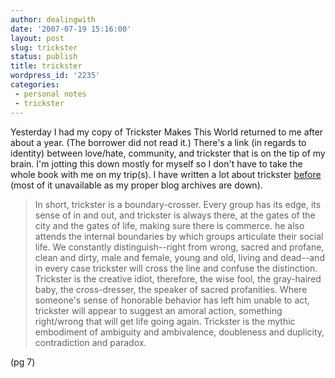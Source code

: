 ```yaml
---
author: dealingwith
date: '2007-07-19 15:16:00'
layout: post
slug: trickster
status: publish
title: trickster
wordpress_id: '2235'
categories:
 - personal notes
 - trickster
---
```


Yesterday I had my copy of Trickster Makes This World returned to me after
about a year. (The borrower did not read it.) There's a link (in regards to
identity) between love/hate, community, and trickster that is on the tip of my
brain. I'm jotting this down mostly for myself so I don't have to take the
whole book with me on my trip(s). I have written a lot about trickster
[before][1] (most of it unavailable as my proper blog archives are down).

> In short, trickster is a boundary-crosser. Every group has its edge, its
sense of in and out, and trickster is always there, at the gates of the city
and the gates of life, making sure there is commerce. he also attends the
internal boundaries by which groups articulate their social life. We
constantly distinguish--right from wrong, sacred and profane, clean and dirty,
male and female, young and old, living and dead--and in every case trickster
will cross the line and confuse the distinction. Trickster is the creative
idiot, therefore, the wise fool, the gray-haired baby, the cross-dresser, the
speaker of sacred profanities. Where someone's sense of honorable behavior has
left him unable to act, trickster will appear to suggest an amoral action,
something right/wrong that will get life going again. Trickster is the mythic
embodiment of ambiguity and ambivalence, doubleness and duplicity,
contradiction and paradox.

(pg 7)

   [1]: http://dealingwith.livejournal.com/253183.html#cutid1 (First shock attheir appearance at the edge of our understanding, then puzzled observation asthey make their way through our headspace, then just as we're getting used to their idea they swing through the other side, out of sight.)

